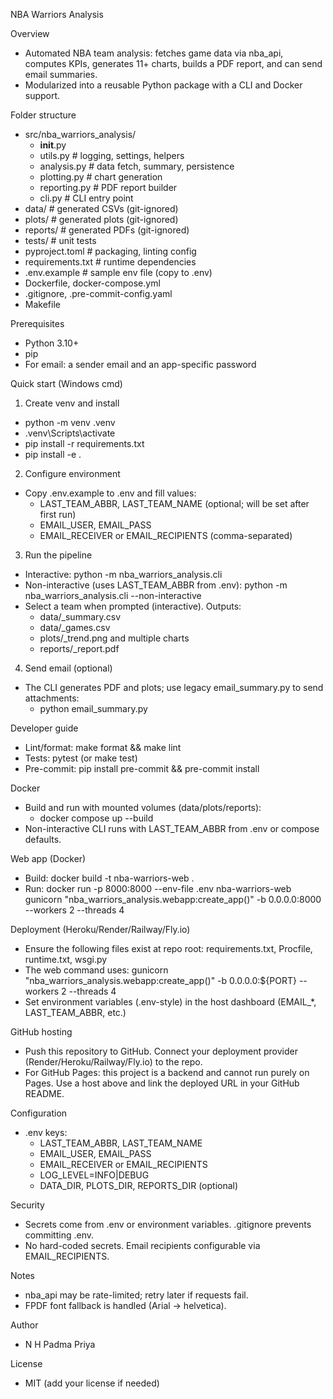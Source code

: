 NBA Warriors Analysis

Overview
- Automated NBA team analysis: fetches game data via nba_api, computes KPIs, generates 11+ charts, builds a PDF report, and can send email summaries.
- Modularized into a reusable Python package with a CLI and Docker support.

Folder structure
- src/nba_warriors_analysis/
  - __init__.py
  - utils.py           # logging, settings, helpers
  - analysis.py        # data fetch, summary, persistence
  - plotting.py        # chart generation
  - reporting.py       # PDF report builder
  - cli.py             # CLI entry point
- data/                # generated CSVs (git-ignored)
- plots/               # generated plots (git-ignored)
- reports/             # generated PDFs (git-ignored)
- tests/               # unit tests
- pyproject.toml       # packaging, linting config
- requirements.txt     # runtime dependencies
- .env.example         # sample env file (copy to .env)
- Dockerfile, docker-compose.yml
- .gitignore, .pre-commit-config.yaml
- Makefile

Prerequisites
- Python 3.10+
- pip
- For email: a sender email and an app-specific password

Quick start (Windows cmd)
1) Create venv and install
- python -m venv .venv
- .venv\Scripts\activate
- pip install -r requirements.txt
- pip install -e .

2) Configure environment
- Copy .env.example to .env and fill values:
  - LAST_TEAM_ABBR, LAST_TEAM_NAME (optional; will be set after first run)
  - EMAIL_USER, EMAIL_PASS
  - EMAIL_RECEIVER or EMAIL_RECIPIENTS (comma-separated)

3) Run the pipeline
- Interactive: python -m nba_warriors_analysis.cli
- Non-interactive (uses LAST_TEAM_ABBR from .env): python -m nba_warriors_analysis.cli --non-interactive
- Select a team when prompted (interactive). Outputs:
  - data/<TEAM>_summary.csv
  - data/<TEAM>_games.csv
  - plots/<TEAM>_trend.png and multiple charts
  - reports/<TEAM>_report.pdf

4) Send email (optional)
- The CLI generates PDF and plots; use legacy email_summary.py to send attachments:
  - python email_summary.py

Developer guide
- Lint/format: make format && make lint
- Tests: pytest (or make test)
- Pre-commit: pip install pre-commit && pre-commit install

Docker
- Build and run with mounted volumes (data/plots/reports):
  - docker compose up --build
- Non-interactive CLI runs with LAST_TEAM_ABBR from .env or compose defaults.

Web app (Docker)
- Build: docker build -t nba-warriors-web .
- Run: docker run -p 8000:8000 --env-file .env nba-warriors-web gunicorn "nba_warriors_analysis.webapp:create_app()" -b 0.0.0.0:8000 --workers 2 --threads 4

Deployment (Heroku/Render/Railway/Fly.io)
- Ensure the following files exist at repo root: requirements.txt, Procfile, runtime.txt, wsgi.py
- The web command uses: gunicorn "nba_warriors_analysis.webapp:create_app()" -b 0.0.0.0:${PORT} --workers 2 --threads 4
- Set environment variables (.env-style) in the host dashboard (EMAIL_*, LAST_TEAM_ABBR, etc.)

GitHub hosting
- Push this repository to GitHub. Connect your deployment provider (Render/Heroku/Railway/Fly.io) to the repo.
- For GitHub Pages: this project is a backend and cannot run purely on Pages. Use a host above and link the deployed URL in your GitHub README.

Configuration
- .env keys:
  - LAST_TEAM_ABBR, LAST_TEAM_NAME
  - EMAIL_USER, EMAIL_PASS
  - EMAIL_RECEIVER or EMAIL_RECIPIENTS
  - LOG_LEVEL=INFO|DEBUG
  - DATA_DIR, PLOTS_DIR, REPORTS_DIR (optional)

Security
- Secrets come from .env or environment variables. .gitignore prevents committing .env.
- No hard-coded secrets. Email recipients configurable via EMAIL_RECIPIENTS.

Notes
- nba_api may be rate-limited; retry later if requests fail.
- FPDF font fallback is handled (Arial → helvetica).

Author
- N H Padma Priya

License
- MIT (add your license if needed)
